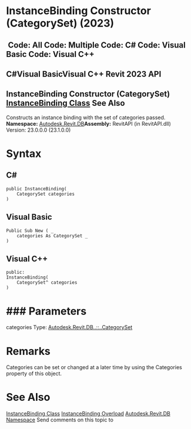 # InstanceBinding Constructor (CategorySet) (2023)

﻿
 Code: All Code: Multiple Code: C# Code: Visual Basic Code: Visual C++   
---  
C#Visual BasicVisual C++
Revit 2023 API  
---  
InstanceBinding Constructor (CategorySet)  
[InstanceBinding Class](7978cb57-0a48-489e-2c8f-116fa2561437.md "InstanceBinding Class") See Also  
---  
Constructs an instance binding with the set of categories passed.
**Namespace:** [Autodesk.Revit.DB](87546ba7-461b-c646-cbb1-2cb8f5bff8b2.md "Autodesk.Revit.DB Namespace")**Assembly:** RevitAPI (in RevitAPI.dll) Version: 23.0.0.0 (23.1.0.0)
# Syntax
C#  
---  
```text
public InstanceBinding(
	CategorySet categories
)
```
  
Visual Basic  
---  
```text
Public Sub New ( _
	categories As CategorySet _
)
```
  
Visual C++  
---  
```text
public:
InstanceBinding(
	CategorySet^ categories
)
```
  
# ### Parameters
categories
    Type: [Autodesk.Revit.DB..::..CategorySet](86e34e2f-3348-3d5c-1a6b-2ea485a1890e.md "CategorySet Class")
# Remarks
Categories can be set or changed at a later time by using the Categories property of this object.
# See Also
[InstanceBinding Class](7978cb57-0a48-489e-2c8f-116fa2561437.md "InstanceBinding Class")
[InstanceBinding Overload](0f144ec1-0b27-c1ad-cc1d-f8c4fadc7e25.md "InstanceBinding Constructor")
[Autodesk.Revit.DB Namespace](87546ba7-461b-c646-cbb1-2cb8f5bff8b2.md "Autodesk.Revit.DB Namespace")
Send comments on this topic to 